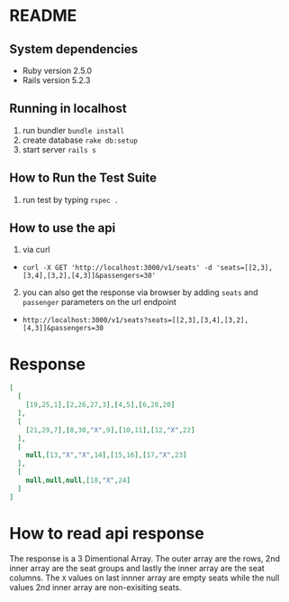 # README

## System dependencies

* Ruby version 2.5.0
* Rails version 5.2.3

## Running in localhost

1. run bundler `bundle install`
2. create database `rake db:setup`
3. start server `rails s`

## How to Run the Test Suite

1. run test by typing `rspec .`

## How to use the api
1. via curl
  * `curl -X GET 'http://localhost:3000/v1/seats' -d 'seats=[[2,3],[3,4],[3,2],[4,3]]&passengers=30'`
2. you can also get the response via browser by adding `seats` and `passenger` parameters on the url endpoint
  * `http://localhost:3000/v1/seats?seats=[[2,3],[3,4],[3,2],[4,3]]&passengers=30`

# Response
```json
[
  [
    [19,25,1],[2,26,27,3],[4,5],[6,28,20]
  ],
  [
    [21,29,7],[8,30,"X",9],[10,11],[12,"X",22]
  ],
  [
    null,[13,"X","X",14],[15,16],[17,"X",23]
  ],
  [
    null,null,null,[18,"X",24]
  ]
]
```

# How to read api response
The response is a 3 Dimentional Array. The outer array are the rows, 2nd inner array are the seat groups and lastly the inner array are the seat columns. The `X` values on last innner array are empty seats while the null values 2nd inner array are non-exisiting seats.